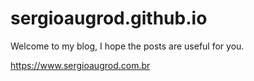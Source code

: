 # sergioaugrod.github.io

Welcome to my blog, I hope the posts are useful for you.

<https://www.sergioaugrod.com.br>
